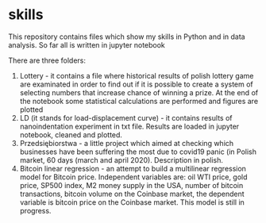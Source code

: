 # skills
This repository contains files which show my skills in Python and in data analysis. So far all is written in jupyter notebook

There are three folders:
1. Lottery - it contains a file where historical results of polish lottery game are examinated in order to find out if it is possible to create a system of selecting numbers that increase chance of winning a prize. At the end of the notebook some statistical calculations are performed and figures are plotted
2. LD (it stands for load-displacement curve) - it contains results of nanoindentation experiment in txt file. Results are loaded in jupyter notebook, cleaned and plotted.
3. Przedsiębiorstwa - a little project which aimed at checking which businesses have been suffering the most due to covid19 panic (in Polish market, 60 days (march and april 2020). Description in polish.
4. Bitcoin linear regression - an attempt to build a multilinear regression model for Bitcoin price. Independent variables are: oil WTI price, gold price, SP500 index, M2 money supply in the USA, number of bitcoin transactions, bitcoin volume on the Coinbase market, the dependent variable is bitcoin price on the Coinbase market. This model is still in progress.
